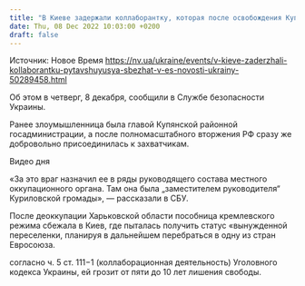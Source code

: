```yaml
---
title: "В Киеве задержали коллаборантку, которая после освобождения Купянска пыталась сбежать в ЕС"
date: Thu, 08 Dec 2022 10:03:00 +0200
draft: false
---
```

Источник: Новое Время https://nv.ua/ukraine/events/v-kieve-zaderzhali-kollaborantku-pytavshuyusya-sbezhat-v-es-novosti-ukrainy-50289458.html


 Об этом в четверг, 8 декабря, сообщили в Службе безопасности Украины.

Ранее злоумышленница была главой Купянской районной госадминистрации, а после полномасштабного вторжения РФ сразу же добровольно присоединилась к захватчикам.

 Видео дня   

«За это враг назначил ее в ряды руководящего состава местного оккупационного органа. Там она была „заместителем руководителя“ Куриловской громады», — рассказали в СБУ.

После деоккупации Харьковской области пособница кремлевского режима сбежала в Киев, где пыталась получить статус «вынужденной переселенки, планируя в дальнейшем перебраться в одну из стран Евросоюза.

согласно ч. 5 ст. 111−1 (коллаборационная деятельность) Уголовного кодекса Украины, ей грозит от пяти до 10 лет лишения свободы.
